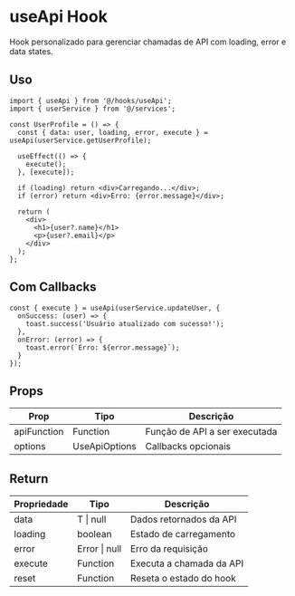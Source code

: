 # useApi Hook

Hook personalizado para gerenciar chamadas de API com loading, error e data states.

## Uso

```tsx
import { useApi } from '@/hooks/useApi';
import { userService } from '@/services';

const UserProfile = () => {
  const { data: user, loading, error, execute } = useApi(userService.getUserProfile);

  useEffect(() => {
    execute();
  }, [execute]);

  if (loading) return <div>Carregando...</div>;
  if (error) return <div>Erro: {error.message}</div>;

  return (
    <div>
      <h1>{user?.name}</h1>
      <p>{user?.email}</p>
    </div>
  );
};
```

## Com Callbacks

```tsx
const { execute } = useApi(userService.updateUser, {
  onSuccess: (user) => {
    toast.success('Usuário atualizado com sucesso!');
  },
  onError: (error) => {
    toast.error(`Erro: ${error.message}`);
  }
});
```

## Props

| Prop | Tipo | Descrição |
|------|------|-----------|
| apiFunction | Function | Função de API a ser executada |
| options | UseApiOptions | Callbacks opcionais |

## Return

| Propriedade | Tipo | Descrição |
|-------------|------|-----------|
| data | T \| null | Dados retornados da API |
| loading | boolean | Estado de carregamento |
| error | Error \| null | Erro da requisição |
| execute | Function | Executa a chamada da API |
| reset | Function | Reseta o estado do hook |